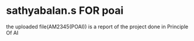 # sathyabalan.s FOR poai
the uploaded file(AM2345(POAI)) is a report of the project done in Principle Of AI
